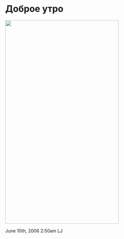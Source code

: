 # Доброе утро

<img src="http://www.ljplus.ru/img/t/r/trojanlostrun/stutz9.jpg"
width="358" height="640" />

<span id="timestamp"> June 10th, 2006 2:50am </span> <span
class="tag">LJ</span>
